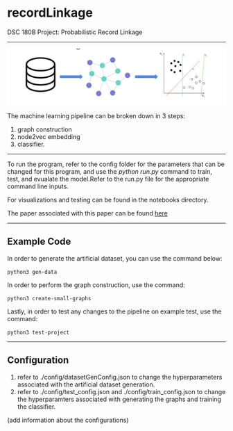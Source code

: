 # recordLinkage
DSC 180B Project: Probabilistic Record Linkage

---
![Machine Learning Pipeline](./reports/images/pipeline.png)

The machine learning pipeline can be broken down in 3 steps:
1. graph construction
2. node2vec embedding
3. classifier.

---
To run the program, refer to the config folder for the parameters that can be changed for this program, and use the *python run.py* command to train, test, and evualate the model.Refer to the run.py file for the appropriate command line inputs.

For visualizations and testing can be found in the notebooks directory.

The paper associated with this paper can be found [here](./reports/final_report.pdf)

---
## Example Code

In order to generate the artificial dataset, you can use the command below:
```
python3 gen-data
```

In order to perform the graph construction, use the command:

```
python3 create-small-graphs
```

Lastly, in order to test any changes to the pipeline on example test, use the command:
```
python3 test-project
```

---
## Configuration

1. refer to ./config/datasetGenConfig.json to change the hyperparameters associated with the artificial dataset generation.
2. refer to ./config/test_config.json and ./config/train_config.json to change the hyperparamters associated with generating the graphs and training the classifier.

(add information about the configurations)